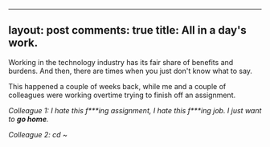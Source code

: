 
---
layout: post
comments: true
title: All in a day's work.
---

Working in the technology industry has its fair share of benefits and burdens. And then, there are times when you just don't know what to say.

This happened a couple of weeks back, while me and a couple of colleagues were working overtime trying to finish off an assignment.

_Colleague 1: I hate this f\*\*\*ing assignment, I hate this f\*\*\*ing job.  I just want to **go home**._

_Colleague 2: cd ~_
